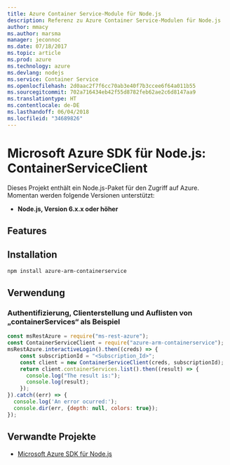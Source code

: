 ```yaml
---
title: Azure Container Service-Module für Node.js
description: Referenz zu Azure Container Service-Modulen für Node.js
author: mmacy
ms.author: marsma
manager: jeconnoc
ms.date: 07/18/2017
ms.topic: article
ms.prod: azure
ms.technology: azure
ms.devlang: nodejs
ms.service: Container Service
ms.openlocfilehash: 2d0aac2f7f6cc70ab3e40f7b3ccee6f64a011b55
ms.sourcegitcommit: 702a716434eb42f55d8782feb62ae2c6d8147aa9
ms.translationtype: HT
ms.contentlocale: de-DE
ms.lasthandoff: 06/04/2018
ms.locfileid: "34689826"
---
```

# <a name="microsoft-azure-sdk-for-nodejs---containerserviceclient"></a>Microsoft Azure SDK für Node.js: ContainerServiceClient
Dieses Projekt enthält ein Node.js-Paket für den Zugriff auf Azure. Momentan werden folgende Versionen unterstützt:
- **Node.js, Version 6.x.x oder höher**

## <a name="features"></a>Features


## <a name="how-to-install"></a>Installation

```bash
npm install azure-arm-containerservice
```

## <a name="how-to-use"></a>Verwendung

### <a name="authentication-client-creation-and-list-containerservices-as-an-example"></a>Authentifizierung, Clienterstellung und Auflisten von „containerServices“ als Beispiel

```javascript
const msRestAzure = require("ms-rest-azure");
const ContainerServiceClient = require("azure-arm-containerservice");
msRestAzure.interactiveLogin().then((creds) => {
    const subscriptionId = "<Subscription_Id>";
    const client = new ContainerServiceClient(creds, subscriptionId);
    return client.containerServices.list().then((result) => {
      console.log("The result is:");
      console.log(result);
    });
}).catch((err) => {
  console.log('An error ocurred:');
  console.dir(err, {depth: null, colors: true});
});
```

## <a name="related-projects"></a>Verwandte Projekte

- [Microsoft Azure SDK für Node.js](https://github.com/Azure/azure-sdk-for-node)